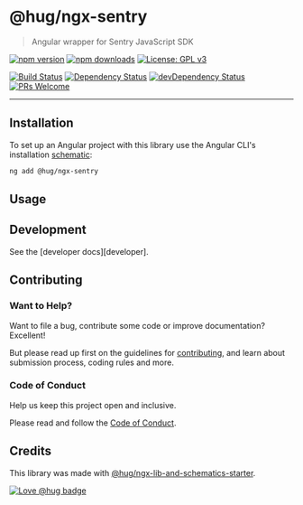 # @hug/ngx-sentry

> Angular wrapper for Sentry JavaScript SDK

[![npm version](https://img.shields.io/npm/v/@hug/ngx-sentry.svg?logo=npm&logoColor=fff&label=NPM+package&color=limegreen)](https://www.npmjs.com/package/@hug/ngx-sentry) [![npm downloads](https://img.shields.io/npm/dm/@hug/ngx-sentry.svg)](https://npmcharts.com/compare/@hug/ngx-sentry?minimal=true) [![License: GPL v3](https://img.shields.io/badge/license-GPLv3-blue.svg)](https://www.gnu.org/licenses/gpl-3.0)

[![Build Status](https://github.com/DSI-HUG/ngx-sentry/workflows/CI%20tests/badge.svg)](https://github.com/DSI-HUG/ngx-sentry/actions?query=workflow:CI%20tests) [![Dependency Status](https://img.shields.io/david/DSI-HUG/ngx-sentry.svg)](https://david-dm.org/DSI-HUG/ngx-sentry) [![devDependency Status](https://img.shields.io/david/dev/DSI-HUG/ngx-sentry.svg)](https://david-dm.org/DSI-HUG/ngx-sentry#info=devDependencies) [![PRs Welcome](https://img.shields.io/badge/PRs-welcome-brightgreen.svg)](http://makeapullrequest.com)

<hr>

## Installation

To set up an Angular project with this library use the Angular CLI's installation [schematic][schematics]:

```sh
ng add @hug/ngx-sentry
```

<!-- edit:
The ng add command will install the library and ask the following questions to determine which features to include:

1. lorem ipsum
2. lorem ipsum

The ng add command will additionally perform the following configurations:

* lorem ipsum
* lorem ipsum
-->


## Usage

<!-- edit: -->


## Development

See the [developer docs][developer].


## Contributing

### Want to Help?

Want to file a bug, contribute some code or improve documentation? Excellent!

But please read up first on the guidelines for [contributing][contributing], and learn about submission process, coding rules and more.

### Code of Conduct

Help us keep this project open and inclusive.

Please read and follow the [Code of Conduct][codeofconduct].


## Credits

This library was made with [@hug/ngx-lib-and-schematics-starter][starter].

[![Love @hug badge](https://img.shields.io/badge/@hug-%E2%9D%A4%EF%B8%8Flove-magenta)](https://github.com/DSI-HUG)




[schematics]: https://angular.io/guide/schematics-for-libraries
[contributing]: CONTRIBUTING.md
[codeofconduct]: CODE_OF_CONDUCT.md
[starter]: https://github.com/DSI-HUG/ngx-lib-and-schematics-starter
[dsi-hug]: https://github.com/DSI-HUG
